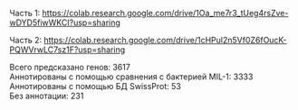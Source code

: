 Часть 1: https://colab.research.google.com/drive/1Oa_me7r3_tUeg4rsZve-wDYD5fiwWKCI?usp=sharing

Часть 2: https://colab.research.google.com/drive/1cHPul2n5Vf0Z6fOucK-PQWVrwLC7sz1F?usp=sharing

Всего предсказано генов: 3617\
Аннотированы с помощью сравнения с бактерией MIL-1: 3333\
Аннотированы с помощью БД SwissProt: 53\
Без аннотации: 231
